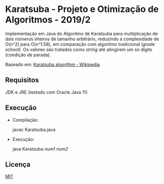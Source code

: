 # Karatsuba - Projeto e Otimização de Algoritmos - 2019/2

Implementação em Java do Algoritmo de Karatsuba para multiplicação de dois números inteiros de tamanho arbitrário, reduzindo a complexidade de O(n^2) para O(n^1.58), em comparação com algoritmo tradicional (*grade school*). Os valores são tratados como *string* até atingirem um só dígito (condição de parada).

Baseado em: [Karatsuba algorithm - Wikipedia](https://en.wikipedia.org/wiki/Karatsuba_algorithm)

## Requisitos

JDK e JRE (testado com Oracle Java 11)

## Execução

- Compilação:

    javac Karatsuba.java

- Execução:

    java Karatsuba *num1* *num2*

## Licença

[MIT](https://choosealicense.com/licenses/mit/)
